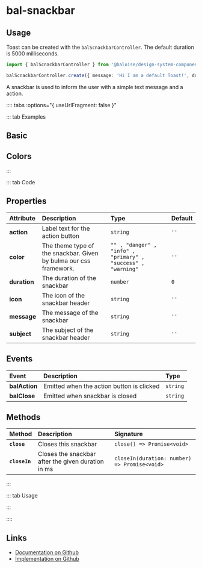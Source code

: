 # bal-snackbar

## Usage

Toast can be created with the `balScnackbarController`. The default duration is 5000 milliseconds.

```typescript
import { balScnackbarController } from '@baloise/design-system-components'

balScnackbarController.create({ message: 'Hi I am a default Toast!', duration: 1000 })
```

<!-- START: human documentation top -->

A snackbar is used to inform the user with a simple text message and a action.

<!-- END: human documentation top -->

:::: tabs :options="{ useUrlFragment: false }"

::: tab Examples

## Basic

<ClientOnly><docs-demo-bal-snackbar-93></docs-demo-bal-snackbar-93></ClientOnly>


## Colors

<ClientOnly><docs-demo-bal-snackbar-94></docs-demo-bal-snackbar-94></ClientOnly>


:::

::: tab Code

## Properties

| Attribute    | Description                                                       | Type                                                         | Default |
| :----------- | :---------------------------------------------------------------- | :----------------------------------------------------------- | :------ |
| **action**   | Label text for the action button                                  | `string`                                                     | `''`    |
| **color**    | The theme type of the snackbar. Given by bulma our css framework. | `"" , "danger" , "info" , "primary" , "success" , "warning"` | `''`    |
| **duration** | The duration of the snackbar                                      | `number`                                                     | `0`     |
| **icon**     | The icon of the snackbar header                                   | `string`                                                     | `''`    |
| **message**  | The message of the snackbar                                       | `string`                                                     | `''`    |
| **subject**  | The subject of the snackbar header                                | `string`                                                     | `''`    |

## Events

| Event         | Description                               | Type     |
| :------------ | :---------------------------------------- | :------- |
| **balAction** | Emitted when the action button is clicked | `string` |
| **balClose**  | Emitted when snackbar is closed           | `string` |

## Methods

| Method        | Description                                        | Signature                                    |
| :------------ | :------------------------------------------------- | :------------------------------------------- |
| **`close`**   | Closes this snackbar                               | `close() => Promise<void>`                   |
| **`closeIn`** | Closes the snackbar after the given duration in ms | `closeIn(duration: number) => Promise<void>` |

:::

::: tab Usage

<!-- START: human documentation bottom -->

<!-- END: human documentation bottom -->

:::

::::

## Links

* [Documentation on Github](https://github.com/baloise/design-system/blob/master/docs/src/components/components/bal-snackbar.md)
* [Implementation on Github](https://github.com/baloise/design-system/blob/master/packages/components/src/components/bal-snackbar)

<ClientOnly>
  <docs-component-script tag="balSnackbar"></docs-component-script>
</ClientOnly>
